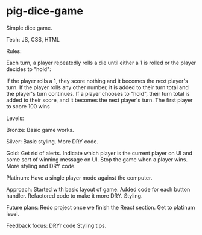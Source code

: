 # pig-dice-game

Simple dice game.

Tech:
JS, CSS, HTML

Rules:

Each turn, a player repeatedly rolls a die until either a 1 is rolled or the player decides to "hold":

If the player rolls a 1, they score nothing and it becomes the next player's turn.
If the player rolls any other number, it is added to their turn total and the player's turn continues.
If a player chooses to "hold", their turn total is added to their score, and it becomes the next player's turn.
The first player to score 100 wins

Levels:

Bronze:
Basic game works.

Silver:
Basic styling. More DRY code.

Gold:
Get rid of alerts.
Indicate which player is the current player on UI and some sort of winning message on UI. Stop the game when a player wins.
More styling and DRY code.

Platinum:
Have a single player mode against the computer.

Approach:
Started with basic layout of game.
Added code for each button handler.
Refactored code to make it more DRY.
Styling.

Future plans:
Redo project once we finish the React section.
Get to platinum level.

Feedback focus:
DRYr code
Styling tips.
